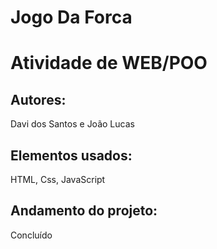 # Jogo Da Forca
<h1>Atividade de WEB/POO</h1>

<h2>Autores:</h2> Davi dos Santos e João Lucas

<h2>Elementos usados:</h2> HTML, Css, JavaScript

<h2>Andamento do projeto:</h2> Concluído


